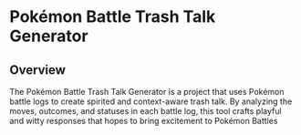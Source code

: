# Pokémon Battle Trash Talk Generator

## Overview
The Pokémon Battle Trash Talk Generator is a project that uses Pokémon battle logs to create spirited and context-aware trash talk. By analyzing the moves, outcomes, and statuses in each battle log, this tool crafts playful and witty responses that hopes to bring excitement to Pokémon Battles

